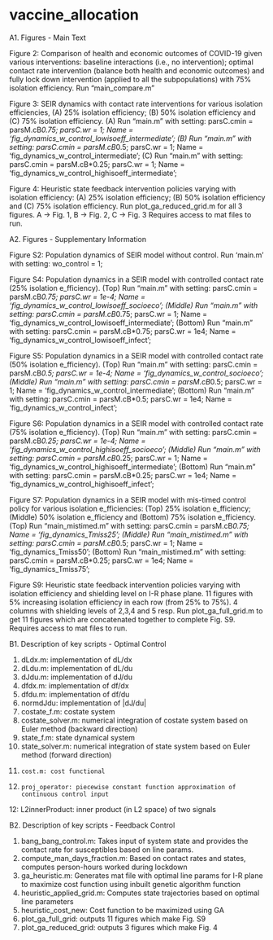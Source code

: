 # vaccine_allocation
A1. Figures - Main Text 

Figure 2: 
Comparison of health and economic outcomes of COVID-19 given various interventions: baseline interactions (i.e., no intervention); optimal contact rate intervention (balance both health and economic outcomes) and fully lock down intervention (applied to all the subpopulations) with 75% isolation efficiency. 
Run “main_compare.m”

Figure 3: 
SEIR dynamics with contact rate interventions for various isolation efficiencies, (A) 25% isolation efficiency; (B) 50% isolation efficiency and (C) 75% isolation efficiency.
(A) Run “main.m” with setting: 
parsC.cmin = parsM.cB*0.75; parsC.wr = 1; Name = ‘fig_dynamics_w_control_lowisoeff_intermediate’;
(B) Run “main.m” with setting: 
parsC.cmin = parsM.cB*0.5; parsC.wr = 1; Name = ‘fig_dynamics_w_control_intermediate’;
(C) Run “main.m” with setting: 
parsC.cmin = parsM.cB*0.25; parsC.wr = 1; Name = ‘fig_dynamics_w_control_highisoeff_intermediate’;

Figure 4: 
Heuristic state feedback intervention policies varying with isolation efficiency: (A) 25% isolation efficiency; (B) 50% isolation efficiency and (C) 75% isolation efficiency.
Run plot_ga_reduced_grid.m for all 3 figures. A -> Fig. 1, B -> Fig. 2, C -> Fig. 3
Requires access to mat files to run.

A2. Figures - Supplementary Information

Figure S2: 
Population dynamics of SEIR model without control.
Run ‘main.m’ with setting: wo_control = 1;

Figure S4: 
Population dynamics in a SEIR model with controlled contact rate (25% isolation e_fficiency).
(Top) Run “main.m” with setting: 
parsC.cmin = parsM.cB*0.75; parsC.wr = 1e-4; Name = ‘fig_dynamics_w_control_lowisoeff_socioeco’;
(Middle) Run “main.m” with setting: 
parsC.cmin = parsM.cB*0.75; parsC.wr = 1; Name = ‘fig_dynamics_w_control_lowisoeff_intermediate’;
(Bottom) Run “main.m” with setting: 
parsC.cmin = parsM.cB*0.75; parsC.wr = 1e4; Name = ‘fig_dynamics_w_control_lowisoeff_infect’;

Figure S5: 
Population dynamics in a SEIR model with controlled contact rate (50% isolation e_fficiency).
(Top) Run “main.m” with setting: 
parsC.cmin = parsM.cB*0.5; parsC.wr = 1e-4; Name = ‘fig_dynamics_w_control_socioeco’;
(Middle) Run “main.m” with setting: 
parsC.cmin = parsM.cB*0.5; parsC.wr = 1; Name = ‘fig_dynamics_w_control_intermediate’;
(Bottom) Run “main.m” with setting: 
parsC.cmin = parsM.cB*0.5; parsC.wr = 1e4; Name = ‘fig_dynamics_w_control_infect’;

Figure S6: 
Population dynamics in a SEIR model with controlled contact rate (75% isolation e_fficiency).
(Top) Run “main.m” with setting: 
parsC.cmin = parsM.cB*0.25; parsC.wr = 1e-4; Name = ‘fig_dynamics_w_control_highisoeff_socioeco’;
(Middle) Run “main.m” with setting: 
parsC.cmin = parsM.cB*0.25; parsC.wr = 1; Name = ‘fig_dynamics_w_control_highisoeff_intermediate’;
(Bottom) Run “main.m” with setting: 
parsC.cmin = parsM.cB*0.25; parsC.wr = 1e4; Name = ‘fig_dynamics_w_control_highisoeff_infect’;

Figure S7: 
Population dynamics in a SEIR model with mis-timed control policy for various isolation e_fficiencies: (Top) 25%
isolation e_fficiency; (Middle) 50% isolation e_fficiency and (Bottom) 75% isolation e_fficiency.
(Top) Run “main_mistimed.m” with setting: 
parsC.cmin = parsM.cB*0.75; Name = ‘fig_dynamics_Tmiss25’;
(Middle) Run “main_mistimed.m” with setting: 
parsC.cmin = parsM.cB*0.5; parsC.wr = 1; Name = ‘fig_dynamics_Tmiss50’;
(Bottom) Run “main_mistimed.m” with setting: 
parsC.cmin = parsM.cB*0.25; parsC.wr = 1e4; Name = ‘fig_dynamics_Tmiss75’;


Figure S9: 
Heuristic state feedback intervention policies varying with isolation efficiency and shielding level on I-R phase plane. 11 figures with 5% increasing isolation efficiency in each row (from 25% to 75%). 4 columns with shielding levels of 2,3,4 and 5 resp.
Run plot_ga_full_grid.m to get 11 figures which are concatenated together to complete Fig. S9. Requires access to mat files to run.


B1. Description of key scripts - Optimal Control 

1. 	dLdx.m: implementation of dL/dx 
2. 	dLdu.m: implementation of dL/du 
3. 	dJdu.m: implementation of dJ/du
4. 	dfdx.m: implementation of df/dx
5.	dfdu.m: implementation of df/du
6. 	normdJdu: implementation of |dJ/du|
6. 	costate_f.m: costate system
7. 	costate_solver.m: numerical integration of costate system based on Euler method (backward direction)
8. 	state_f.m: state dynamical system
9. 	state_solver.m: numerical integration of state system based on Euler method (forward direction)
10. 	cost.m: cost functional
11. 	proj_operator: piecewise constant function approximation of continuous control input
12: 	L2innerProduct: inner product (in L2 space) of two signals 


B2. Description of key scripts - Feedback Control 

1.	bang_bang_control.m: Takes input of system state and provides the contact rate for susceptibles based on line params.
2.	compute_man_days_fraction.m: Based on contact rates and states, computes person-hours worked during lockdown
3.	ga_heuristic.m: Generates mat file with optimal line params for I-R plane to maximize cost function using inbuilt genetic algorithm function
4.	heuristic_applied_grid.m: Computes state trajectories based on optimal line parameters 
5.	heuristic_cost_new: Cost function to be maximized using GA
6.	plot_ga_full_grid: outputs 11 figures which make Fig. S9
7.	plot_ga_reduced_grid: outputs 3 figures which make Fig. 4

